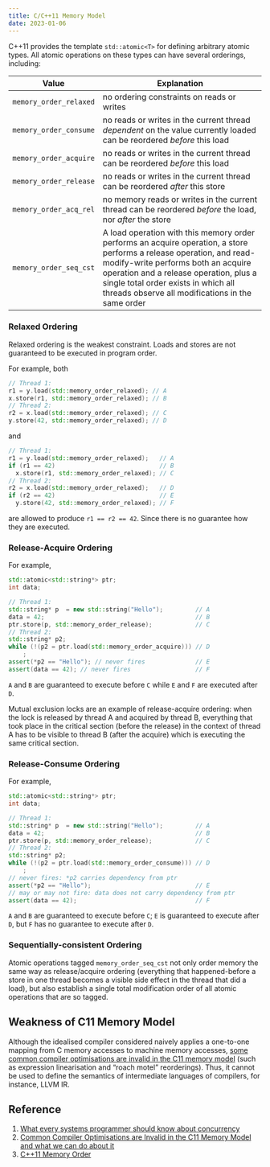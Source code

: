 ```yaml
---
title: C/C++11 Memory Model
date: 2023-01-06
---
```


C++11 provides the template `std::atomic<T>` for defining arbitrary atomic types. All atomic operations on these types can have several orderings, including:

|         Value          | Explanation                                                                                                                                                                                                                                                                                      |
| :--------------------: | ------------------------------------------------------------------------------------------------------------------------------------------------------------------------------------------------------------------------------------------------------------------------------------------------ |
| `memory_order_relaxed` | no ordering constraints on reads or writes                                                                                                                                                                                                                                                       |
| `memory_order_consume` | no reads or writes in the current thread _dependent_ on the value currently loaded can be reordered _before_ this load                                                                                                                                                                           |
| `memory_order_acquire` | no reads or writes in the current thread can be reordered _before_ this load                                                                                                                                                                                                                     |
| `memory_order_release` | no reads or writes in the current thread can be reordered _after_ this store                                                                                                                                                                                                                     |
| `memory_order_acq_rel` | no memory reads or writes in the current thread can be reordered _before_ the load, nor _after_ the store                                                                                                                                                                                        |
| `memory_order_seq_cst` | A load operation with this memory order performs an acquire operation, a store performs a release operation, and read-modify-write performs both an acquire operation and a release operation, plus a single total order exists in which all threads observe all modifications in the same order |

### Relaxed Ordering

Relaxed ordering is the weakest constraint. Loads and stores are not guaranteed to be executed in program order.

For example, both

```C++
// Thread 1:
r1 = y.load(std::memory_order_relaxed); // A
x.store(r1, std::memory_order_relaxed); // B
// Thread 2:
r2 = x.load(std::memory_order_relaxed); // C
y.store(42, std::memory_order_relaxed); // D
```

and

```C++
// Thread 1:
r1 = y.load(std::memory_order_relaxed);   // A
if (r1 == 42)                             // B
  x.store(r1, std::memory_order_relaxed); // C
// Thread 2:
r2 = x.load(std::memory_order_relaxed);   // D
if (r2 == 42)                             // E
  y.store(42, std::memory_order_relaxed); // F
```

are allowed to produce `r1 == r2 == 42`. Since there is no guarantee how they are executed.

### Release-Acquire Ordering

For example,

```C++
std::atomic<std::string*> ptr;
int data;

// Thread 1:
std::string* p  = new std::string("Hello");         // A
data = 42;                                          // B
ptr.store(p, std::memory_order_release);            // C
// Thread 2:
std::string* p2;
while (!(p2 = ptr.load(std::memory_order_acquire))) // D
    ;
assert(*p2 == "Hello"); // never fires              // E
assert(data == 42); // never fires                  // F
```

`A` and `B` are guaranteed to execute before `C` while `E` and `F` are executed after `D`.

Mutual exclusion locks are an example of release-acquire ordering: when the lock is released by thread A and acquired by thread B, everything that took place in the critical section (before the release) in the context of thread A has to be visible to thread B (after the acquire) which is executing the same critical section.

### Release-Consume Ordering

For example,

```C++
std::atomic<std::string*> ptr;
int data;

// Thread 1:
std::string* p  = new std::string("Hello");         // A
data = 42;                                          // B
ptr.store(p, std::memory_order_release);            // C
// Thread 2:
std::string* p2;
while (!(p2 = ptr.load(std::memory_order_consume))) // D
    ;
// never fires: *p2 carries dependency from ptr
assert(*p2 == "Hello");                             // E
// may or may not fire: data does not carry dependency from ptr
assert(data == 42);                                 // F
```

`A` and `B` are guaranteed to execute before `C`; `E` is guaranteed to execute after `D`, but `F` has no guarantee to execute after `D`.

### Sequentially-consistent Ordering

Atomic operations tagged `memory_order_seq_cst` not only order memory the same way as release/acquire ordering (everything that happened-before a store in one thread becomes a visible side effect in the thread that did a load), but also establish a single total modification order of all atomic operations that are so tagged.

## Weakness of C11 Memory Model

Although the idealised compiler considered naively applies a one-to-one mapping from C memory accesses to machine memory accesses, [some common compiler optimisations are invalid in the C11 memory model](https://plv.mpi-sws.org/c11comp/popl15.pdf) (such as expression linearisation and “roach motel” reorderings). Thus, it cannot be used to define the semantics of intermediate languages of compilers, for instance, LLVM IR.

## Reference

1. [What every systems programmer should know about concurrency](https://assets.bitbashing.io/papers/concurrency-primer.pdf)
1. [Common Compiler Optimisations are Invalid in the C11 Memory Model and what we can do about it](https://plv.mpi-sws.org/c11comp/popl15.pdf)
1. [C++11 Memory Order](https://en.cppreference.com/w/cpp/atomic/memory_order)

